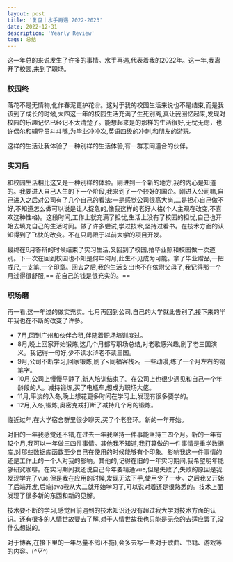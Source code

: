 ```yaml
---
layout: post
title: '复盘丨水手再遇 2022-2023'
date: 2022-12-31
description: 'Yearly Review'
tags: 总结
--- 
```


  这一年总的来说发生了许多的事情。水手再遇,代表着我的2022年。这一年,我离开了校园,来到了职场。

### 校园终

落花不是无情物,化作春泥更护花❀。这对于我的校园生活来说也不是结束,而是我该到了成长的时候,大四这一年的校园生活充满了生死别离,真让我回忆起来,发现对校园的乐趣记忆已经记不太清楚了。能想起来是的那样的生活很好,无忧无虑，也许偶尔和辅导员斗斗嘴,为毕业冲冲次,英语四级的冲刺,和朋友的游玩。

这样的生活让我体验了一种别样的生活体验,有一群志同道合的伙伴。

### 实习启

和校园生活相比这又是一种别样的体验。刚进到一个新的地方,我的内心是知道的。我要进入自己人生的下一个阶段,我来到了一个较好的国企。刚进入公司嘛,自己进入之后对公司有了几个自己的看法:一是感觉公司很高大尚,二是担心自己做不好,不知道怎么做可以说是让人捉急的,像我这样的老好人格(个人主观在改变,不喜欢这种性格)。这段时间,工作上就充满了担忧,生活上没有了校园的担忧,自己也开始去填充自己的生活时间。做了许多尝试,学过技术,坚持过看书。在技术方面的认知得到了飞快的改变。不在只局限于以前大学的项目开发。

最终在6月答辩的时候结束了实习生活,又回到了校园,拍毕业照和校园做一次道别。下一次在回到校园也不知是何年何月,此生不见成为可能。拿了毕业赠品,一把戒尺,一支笔,一个印章。回去之后,我的生活支出也不在依附父母了,我记得那一个月过得很舒服,== 花自己的钱是很充实的。==

### 职场磨

再一看,这一年过的做实充实。七月再回到公司,自己的大学就此告别了,接下来的半年我也在不断的改变了许多。

- 7月,回到广州和伙伴合租,伴随着职场培训度过。
- 8月,晚上回家开始锻炼,这几个月都写职场总结,对老歌感兴趣,刷了老三国演义。我记得一句好,少不读水浒老不读三国。
- 9月,公司不断学习,回家锻炼,刷了<同福客栈>。一些动漫,练了一个月左右的钢笔字。
- 10月,公司上慢慢平静了,新人培训结束了。在公司上也很少遇见和自己一个年龄段的人。减持锻炼,买了电瓶车,想成为职场大佬。
- 11月,平淡的入冬,晚上想花更多时间在学习上,发现有很多要学的。
- 12月,入冬,锻炼,奥密克戎打断了减持几个月的锻炼。

临近过年,在大学宿舍群里很少聊天,买了个老登环。新的一年开始。

对旧的一年我感觉还不错,在过去一年我坚持一件事能坚持三四个月。新的一年有12个月,我可以一年做三四件事情。其他我不知道,我打算做的一件事情是重学数据库,对那些数据库函数至少自己在使用的时候能够有个印象。影响我这一件事情的还是工作上的一个人对我的影响。其他的,记得在旧的一年实习期间,我希望明年能够研究咖啡。在实习期间我还说自己今年要精通vue,但是失败了,失败的原因是我发现学完了vue,但是我在应用的时候,发现无法下手,使用少了一步。之后我又开始了后端开发,后端java我从大二就开始学习了,可以说对着还是很熟悉的。技术上面发现了很多新的东西和新的见解。

技术要不断的学习,感觉目前遇到的技术知识还没有超过我大学对技术方面的认识。还有很多的人情世故要去了解,对于人情世故我也只能是无奈的去适应罢了,没什么想说的。

对于博客,在接下里的一年尽量不鸽(不拖),会多去写一些对于歌曲、书籍、游戏等的内容。(*^▽^*)
